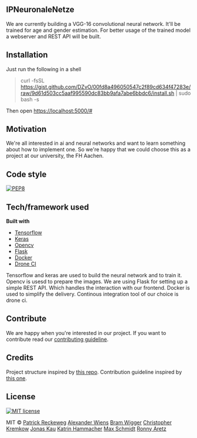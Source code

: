 ## IPNeuronaleNetze

We are currently building a VGG-16 convolutional neural network. It'll be trained for age and gender estimation.
For better usage of the trained model a webserver and REST API will be built.

## Installation
Just run the following in a shell
>  curl -fsSL https://gist.github.com/DZvO/00fd8a496050547c2f89cd634f47283e/raw/9d61d503cc5aaf995590dc83bb9afa7abe6bbdc6/install.sh | sudo bash -s  

Then open [https://localhost:5000/#](https://localhost:5000/#)

## Motivation

We're all interested in ai and neural networks and want to learn something about how to implement one.
So we're happy that we could choose this as a project at our university, the FH Aachen.


## Code style

[![PEP8](https://img.shields.io/badge/code%20style-pep8-orange.svg)](https://www.python.org/dev/peps/pep-0008/)


## Tech/framework used

<b>Built with</b>
- [Tensorflow](https://www.tensorflow.org/)
- [Keras](https://keras.io/)
- [Opencv](https://opencv.org/)
- [Flask](http://flask.pocoo.org/)
- [Docker](https://www.docker.com/)
- [Drone CI](https://drone.io/)

Tensorflow and keras are used to build the neural network and to train it.
Opencv is usesd to prepare the images.
We are using Flask for setting up a simple REST API. Which handles the interaction with our frontend.
Docker is used to simplify the delivery.
Continous integration tool of our choice is drone ci.


## Contribute

We are happy when you're interested in our project. If you want to contribute read our [contributing guideline](CONTRIBUTING.md).


## Credits

Project structure inspired by [this repo](https://github.com/MrGemy95/Tensorflow-Project-Template).
Contribution guideline inspired by [this one](https://github.com/angular/angular.js/blob/master/CONTRIBUTING.md#commit).


## License

[![MIT license](https://img.shields.io/badge/License-MIT-blue.svg)](https://lbesson.mit-license.org/)

MIT © [Patrick Reckeweg](https://github.com/Paeti) [Alexander Wiens](https://github.com/DZvO) [Bram Wigger]() [Christopher Kremkow]() [Jonas Kau]() [Katrin Hammacher]() [Max Schmidt]() [Ronny Aretz]()
